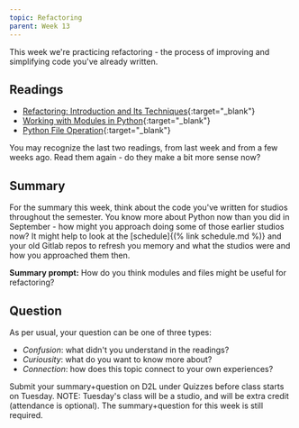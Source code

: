 ```yaml
---
topic: Refactoring
parent: Week 13
---
```


This week we're practicing refactoring - the process of improving and simplifying code you've already written.

## Readings

* [Refactoring: Introduction and Its Techniques](https://www.geeksforgeeks.org/refactoring-introduction-and-its-techniques/){:target="_blank"}
* [Working with Modules in Python](https://www.datacamp.com/community/tutorials/modules-in-python){:target="_blank"}
* [Python File Operation](https://www.programiz.com/python-programming/file-operation){:target="_blank"}

You may recognize the last two readings, from last week and from a few weeks ago. Read them again - do they make a bit more sense now?

## Summary

For the summary this week, think about the code you've written for studios throughout the semester. You know more about Python now than you did in September - how might you approach doing some of those earlier studios now? It might help to look at the [schedule]{(% link schedule.md %)} and your old Gitlab repos to refresh you memory and what the studios were and how you approached them then.

**Summary prompt:** How do you think modules and files might be useful for refactoring?

## Question

As per usual, your question can be one of three types:
* *Confusion*: what didn't you understand in the readings?
* *Curiousity*: what do you want to know more about?
* *Connection*: how does this topic connect to your own experiences?

Submit your summary+question on D2L under Quizzes before class starts on Tuesday. NOTE: Tuesday's class will be a studio, and will be extra credit (attendance is optional). The summary+question for this week is still required.